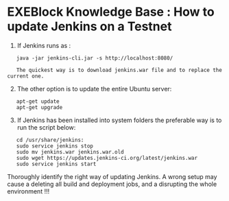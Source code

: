 # EXEBlock Knowledge Base : How to update Jenkins on a Testnet

1. If Jenkins runs as :  

```text
   java -jar jenkins-cli.jar -s http://localhost:8080/
```

       The quickest way is to download jenkins.war file and to replace the current one.

2. The other option is to update the entire Ubuntu server:

```text
   apt-get update
   apt-get upgrade
```

3. If Jenkins has been installed into system folders the preferable way is to run the script below:  

```text
   cd /usr/share/jenkins:
   sudo service jenkins stop
   sudo mv jenkins.war jenkins.war.old
   sudo wget https://updates.jenkins-ci.org/latest/jenkins.war
   sudo service jenkins start
```

 Thoroughly identify the right way of updating Jenkins. A wrong setup may cause a deleting all build and deployment jobs, and a disrupting the whole environment !!!


